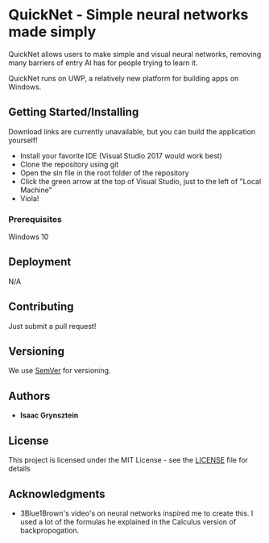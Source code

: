# QuickNet - Simple neural networks made simply

QuickNet allows users to make simple and visual neural networks, removing many barriers of entry AI has for people trying to learn it.

QuickNet runs on UWP, a relatively new platform for building apps on Windows.

## Getting Started/Installing

Download links are currently unavailable, but you can build the application yourself!

* Install your favorite IDE (Visual Studio 2017 would work best)
* Clone the repository using git
* Open the sln file in the root folder of the repository
* Click the green arrow at the top of Visual Studio, just to the left of "Local Machine"
* Viola!

### Prerequisites

Windows 10

## Deployment

N/A

## Contributing

Just submit a pull request!

## Versioning

We use [SemVer](http://semver.org/) for versioning.

## Authors

* **Isaac Grynsztein**

## License

This project is licensed under the MIT License - see the [LICENSE](LICENSE) file for details

## Acknowledgments

* 3Blue1Brown's video's on neural networks inspired me to create this. I used a lot of the formulas he explained in the Calculus version of backpropogation.
